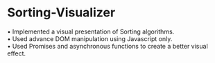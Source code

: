 # Sorting-Visualizer
• Implemented a visual presentation of Sorting algorithms. <br/>
• Used advance DOM manipulation using Javascript only. <br/>
• Used Promises and asynchronous functions to create a better visual effect. <br/>

